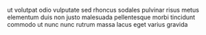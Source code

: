 ut volutpat odio vulputate sed rhoncus sodales pulvinar risus metus elementum duis non justo malesuada pellentesque morbi tincidunt commodo ut nunc nunc rutrum massa lacus eget varius gravida
